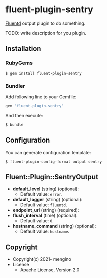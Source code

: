 # fluent-plugin-sentry

[Fluentd](https://fluentd.org/) output plugin to do something.

TODO: write description for you plugin.

## Installation

### RubyGems

```
$ gem install fluent-plugin-sentry
```

### Bundler

Add following line to your Gemfile:

```ruby
gem "fluent-plugin-sentry"
```

And then execute:

```
$ bundle
```

## Configuration

You can generate configuration template:

```
$ fluent-plugin-config-format output sentry
```

## Fluent::Plugin::SentryOutput

* **default_level** (string) (optional): 
  * Default value: `error`.
* **default_logger** (string) (optional): 
  * Default value: `fluentd`.
* **endpoint_url** (string) (required): 
* **flush_interval** (time) (optional): 
  * Default value: `0`.
* **hostname_command** (string) (optional): 
  * Default value: `hostname`.

## Copyright

* Copyright(c) 2021- mengino
* License
  * Apache License, Version 2.0
